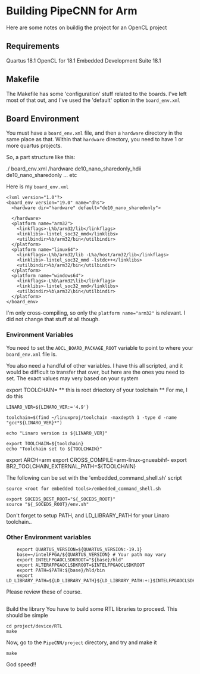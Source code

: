 # Building PipeCNN for Arm

Here are some notes on buildig the project for an OpenCL project

## Requirements

Quartus 18.1
OpenCL for 18.1
Embedded Development Suite 18.1

## Makefile

The Makefile has some 'configuration' stuff related to the boards.
I've left most of that out, and I've used the 'default' option in the `board_env.xml`

## Board Environment

You must have a `board_env.xml` file, and then a `hardware` directory in the same place as that.
Within that `hardware` directory, you  need to have 1 or more quartus projects.

So, a part structure like this:

./
   board_env.xml
   /hardware
      de10_nano_sharedonly_hdii
      de10_nano_sharedonly
      ... etc


Here is my `board_env.xml`


```
<?xml version="1.0"?>
<board_env version="19.0" name="dhs">
  <hardware dir="hardware" default="de10_nano_sharedonly">

  </hardware>
  <platform name="arm32">
    <linkflags>-L%b/arm32/lib</linkflags>
    <linklibs>-lintel_soc32_mmd</linklibs>
    <utilbindir>%b/arm32/bin</utilbindir>
  </platform>
  <platform name="linux64">
    <linkflags>-L%b/arm32/lib -L%a/host/arm32/lib</linkflags>
    <linklibs>-lintel_soc32_mmd -lstdc++</linklibs>
    <utilbindir>%b/arm32/bin</utilbindir>
  </platform>
  <platform name="windows64">
    <linkflags>-L%b\arm32\lib</linkflags>
    <linklibs>-lintel_soc32_mmd</linklibs>
    <utilbindir>%b\arm32\bin</utilbindir>
  </platform>
</board_env>
```

I'm only cross-compiling, so only the `platform name="arm32"` is relevant. I did not change that stuff at all though.

### Environment Variables

You need to set the `AOCL_BOARD_PACKAGE_ROOT` variable to point to where your `board_env.xml` file is.

You also need a handful of other variables.
I have this all scripted, and it would be difficult to transfer that over, but here are the ones you need to set. The exact values may very based on your system

export TOOLCHAIN= ** this is root driectory of your toolchain ** 
For me, I do this


```
LINARO_VER=${LINARO_VER:='4.9'}

toolchain=$(find ~/linuxproj/toolchain -maxdepth 1 -type d -name "gcc*${LINARO_VER}*")

echo "Linaro version is ${LINARO_VER}"

export TOOLCHAIN=${toolchain}
echo "Toolchain set to ${TOOLCHAIN}"
```

export ARCH=arm
export CROSS_COMPILE=arm-linux-gnueabihf-
export BR2_TOOLCHAIN_EXTERNAL_PATH=${TOOLCHAIN}


The following can be set with the 'embedded_command_shell.sh' script

`source <root for embedded tools>/embedded_command_shell.sh`

```
export SOCEDS_DEST_ROOT="${_SOCEDS_ROOT}"
source "${_SOCEDS_ROOT}/env.sh"
```

Don't forget to setup PATH, and LD_LIBRARY_PATH for your Linaro toolchain..

### Other Environment variables

 
```
	export QUARTUS_VERSION=${QUARTUS_VERSION:-19.1}
	base=~/intelFPGA/${QUARTUS_VERSION} # Your path may vary
    export INTELFPGAOCLSDKROOT="${base}/hld"
    export ALTERAFPGAOCLSDKROOT=$INTELFPGAOCLSDKROOT
    export PATH=$PATH:${base}/hld/bin
    export LD_LIBRARY_PATH=${LD_LIBRARY_PATH}${LD_LIBRARY_PATH:+:}$INTELFPGAOCLSDKROOT/host/linux64/lib
```

Please review these of course.

##

Build the library
You have to build some RTL libraries to proceed. This should be simple

	cd project/device/RTL
	make

Now, go to the `PipeCNN/project` directory, and try and make it

	make
	
God speed!!


